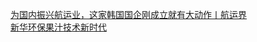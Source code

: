   
[为国内振兴航运业，这家韩国国企刚成立就有大动作丨航运界](http://www.dianyue.me/archives/328/fw1nwq779s14qm60/)  
[新华环保果汁技术新时代](http://www.dianyue.me/archives/818/g8ck55f3q9yiuccl/)